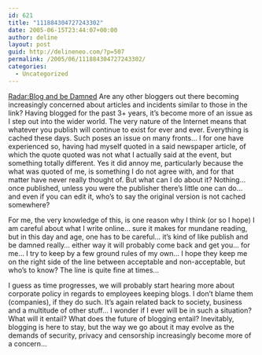 ```yaml
---
id: 621
title: "111884304727243302"
date: 2005-06-15T23:44:07+00:00
author: deline
layout: post
guid: http://delineneo.com/?p=507
permalink: /2005/06/111884304727243302/
categories:
  - Uncategorized
---
```

[Radar:Blog and be Damned](http://radar.smh.com.au/archives/2005/06/post_4.html) Are any other bloggers out there becoming increasingly concerned about articles and incidents similar to those in the link? Having blogged for the past 3+ years, it&#8217;s become more of an issue as I step out into the wider world. The very nature of the Internet means that whatever you publish will continue to exist for ever and ever. Everything is cached these days. Such poses an issue on many fronts&#8230; I for one have experienced so, having had myself quoted in a said newspaper article, of which the quote quoted was not what I actually said at the event, but something totally different. Yes it did annoy me, particularly because the what was quoted of me, is something I do not agree with, and for that matter have never really thought of. But what can I do about it? Nothing&#8230; once published, unless you were the publisher there&#8217;s little one can do&#8230; and even if you can edit it, who&#8217;s to say the original version is not cached somewhere?

For me, the very knowledge of this, is one reason why I think (or so I hope) I am careful about what I write online&#8230; sure it makes for mundane reading, but in this day and age, one has to be careful&#8230; it&#8217;s kind of like publish and be damned really&#8230; either way it will probably come back and get you&#8230; for me&#8230; I try to keep by a few ground rules of my own&#8230; I hope they keep me on the right side of the line between acceptable and non-acceptable, but who&#8217;s to know? The line is quite fine at times&#8230;

I guess as time progresses, we will probably start hearing more about corporate policy in regards to employees keeping blogs. I don&#8217;t blame them (companies), if they do such. It&#8217;s again related back to society, business and a multitude of other stuff&#8230; I wonder if I ever will be in such a situation? What will it entail? What does the future of blogging entail? Inevitably, blogging is here to stay, but the way we go about it may evolve as the demands of security, privacy and censorship increasingly become more of a concern&#8230;
